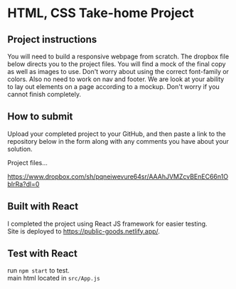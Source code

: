 # HTML, CSS Take-home Project

## Project instructions

You will need to build a responsive webpage from scratch. The dropbox file below directs you to the project files. You will find a mock of the final copy as well as images to use. Don't worry about using the correct font-family or colors. Also no need to work on nav and footer. We are look at your ability to lay out elements on a page according to a mockup. Don't worry if you cannot finish completely. 

## How to submit

Upload your completed project to your GitHub, and then paste a link to the repository below in the form along with any comments you have about your solution.  

  
Project files...  
  
https://www.dropbox.com/sh/pqneiwevure64sr/AAAhJVMZcvBEnEC66n1ObIrRa?dl=0  

## Built with React

I completed the project using React JS framework for easier testing.\
Site is deployed to https://public-goods.netlify.app/.

## Test with React  

run `npm start` to test.\
main html located in `src/App.js`  
